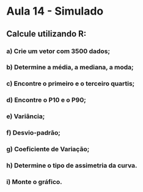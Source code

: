 # Aula 14 - Simulado

## Calcule utilizando R:
### a) Crie um vetor com 3500 dados;
### b) Determine a média, a mediana, a moda;
### c) Encontre o primeiro e o terceiro quartis;
### d) Encontre o P10 e o P90;
### e)  Variância;
### f) Desvio-padrão;
### g) Coeficiente de Variação;
### h) Determine o tipo de assimetria da curva.
### i) Monte o gráfico.
